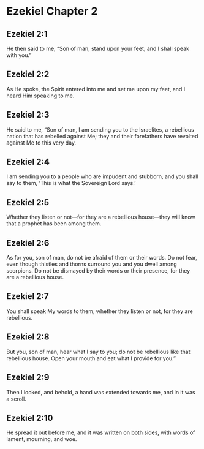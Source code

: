 # Ezekiel Chapter 2

## Ezekiel 2:1
He then said to me, “Son of man, stand upon your feet, and I shall speak with you.”

## Ezekiel 2:2
As He spoke, the Spirit entered into me and set me upon my feet, and I heard Him speaking to me.

## Ezekiel 2:3
He said to me, “Son of man, I am sending you to the Israelites, a rebellious nation that has rebelled against Me; they and their forefathers have revolted against Me to this very day.

## Ezekiel 2:4
I am sending you to a people who are impudent and stubborn, and you shall say to them, ‘This is what the Sovereign Lord says.’

## Ezekiel 2:5
Whether they listen or not—for they are a rebellious house—they will know that a prophet has been among them.

## Ezekiel 2:6
As for you, son of man, do not be afraid of them or their words. Do not fear, even though thistles and thorns surround you and you dwell among scorpions. Do not be dismayed by their words or their presence, for they are a rebellious house.

## Ezekiel 2:7
You shall speak My words to them, whether they listen or not, for they are rebellious.

## Ezekiel 2:8
But you, son of man, hear what I say to you; do not be rebellious like that rebellious house. Open your mouth and eat what I provide for you.”

## Ezekiel 2:9
Then I looked, and behold, a hand was extended towards me, and in it was a scroll.

## Ezekiel 2:10
He spread it out before me, and it was written on both sides, with words of lament, mourning, and woe.
